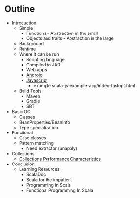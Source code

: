 Outline
=======

- Introduction
  - Simple
    - Functions - Abstraction in the small
    - Objects and traits - Abstraction in the large
  - Background
  - Runtime
  - Where it can be run
    - Scripting language
    - Compiled to JAR
    - Web apps
    - [Android](https://github.com/pocorall/scaloid)
    - [Javascript](http://www.scala-js.org/)
        - example  scala-js-example-app/index-fastopt.html
  - Build Tools
    - Maven
    - Gradle
    - SBT
- Basic OO
  - Classes
  - BeanProperties/BeanInfo
  - Type specialization
- Functional
  - Case classes
  - Pattern matching
    - Need extractor (unapply)
- Collections
  - [Collections Performance Characteristics](http://docs.scala-lang.org/overviews/collections/performance-characteristics.html)
- Conclusion
  - Learning Resources
    - ScalaDoc
    - Scala for the impatient
    - Programming In Scala
    - Functional Programming In Scala
